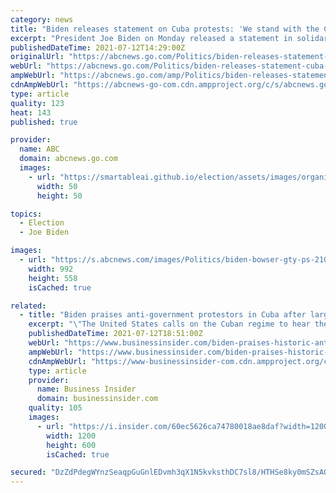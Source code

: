 ```yaml
---
category: news
title: "Biden releases statement on Cuba protests: 'We stand with the Cuban people'"
excerpt: "President Joe Biden on Monday released a statement in solidarity with the people of Cuba who marched on the island Sunday to protest leadership amid the pandemic."
publishedDateTime: 2021-07-12T14:29:00Z
originalUrl: "https://abcnews.go.com/Politics/biden-releases-statement-cuba-protests-stand-cuban-people/story?id=78798057"
webUrl: "https://abcnews.go.com/Politics/biden-releases-statement-cuba-protests-stand-cuban-people/story?id=78798057"
ampWebUrl: "https://abcnews.go.com/amp/Politics/biden-releases-statement-cuba-protests-stand-cuban-people/story?id=78798057"
cdnAmpWebUrl: "https://abcnews-go-com.cdn.ampproject.org/c/s/abcnews.go.com/amp/Politics/biden-releases-statement-cuba-protests-stand-cuban-people/story?id=78798057"
type: article
quality: 123
heat: 143
published: true

provider:
  name: ABC
  domain: abcnews.go.com
  images:
    - url: "https://smartableai.github.io/election/assets/images/organizations/abcnews.go.com-50x50.jpg"
      width: 50
      height: 50

topics:
  - Election
  - Joe Biden

images:
  - url: "https://s.abcnews.com/images/Politics/biden-bowser-gty-ps-210712_1626112643191_hpMain_16x9_992.jpg"
    width: 992
    height: 558
    isCached: true

related:
  - title: "Biden praises anti-government protestors in Cuba after largest demonstrations against Communist regime in years"
    excerpt: "\"The United States calls on the Cuban regime to hear their people and serve their needs at this vital moment rather than enriching themselves,\" Biden said."
    publishedDateTime: 2021-07-12T18:51:00Z
    webUrl: "https://www.businessinsider.com/biden-praises-historic-anti-government-protests-in-cuba-2021-7"
    ampWebUrl: "https://www.businessinsider.com/biden-praises-historic-anti-government-protests-in-cuba-2021-7?amp"
    cdnAmpWebUrl: "https://www-businessinsider-com.cdn.ampproject.org/c/s/www.businessinsider.com/biden-praises-historic-anti-government-protests-in-cuba-2021-7?amp"
    type: article
    provider:
      name: Business Insider
      domain: businessinsider.com
    quality: 105
    images:
      - url: "https://i.insider.com/60ec5626ca74780018ae8daf?width=1200&format=jpeg"
        width: 1200
        height: 600
        isCached: true

secured: "DzZdPdegWYnzSeaqpGuGnlEDvmh3qX1N5kvksthDC7sl8/HTHSe8ky0mSZsAOktuFAcqRpRlNx/fwlareM1xTaqHOoUaFAzdDKUmO3+TOODebqbIyr/0m3rMlBX0CCV7IN2PN2RxpF63aUhbSwvaHmvZTa/x26OPYDUn4rw/RTKWDejfriwSqUt7pbuVAYWb38Et2thO/M4aKSINbusTMUziaXErI48ag05YhSyx7o72tcOAYhj1DWQsFQzRUD29ulJETio4qcdnnFiAfNY9ufjdk6AWSm9Qxegy9PCZfx2OJv+DbHZ/lq8IcbeWwmbxO5h7PqUOMelH1Ltm6hy1+5mWfLcolXVhJxS+MO6AThI=;n7YF18kJPJJ88Bfl6U3A6A=="
---
```


